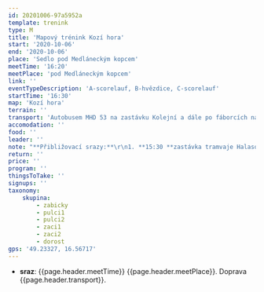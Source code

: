 ```yaml
---
id: 20201006-97a5952a
template: trenink
type: M
title: 'Mapový trénink Kozí hora'
start: '2020-10-06'
end: '2020-10-06'
place: 'Sedlo pod Medláneckým kopcem'
meetTime: '16:20'
meetPlace: 'pod Medláneckým kopcem'
link: ''
eventTypeDescription: 'A-scorelauf, B-hvězdice, C-scorelauf'
startTime: '16:30'
map: 'Kozí hora'
terrain: ''
transport: 'Autobusem MHD 53 na zastávku Kolejní a dále po fáborcích na mapový start'
accomodation: ''
food: ''
leader: ''
note: "**Přibližovací srazy:**\r\n1. **15:30 **zastávka tramvaje Halasovo náměstí (Alena Finstrlová - 605 440 445) - autobusem 53: 15:35 - 15:54\r\n2. **15:40 **zastávka autobusu Skácelova (Andrea Firešová - 728 362 804) - autobusem 53: 15:47 - 15:54\r\n3. **16:00 **zastávka autobusu 53 Kolejní\r\nKdo hodláte přibližovací sraz využít, dejte vždy nejpozději do pondělního večera vědět tomu, kdo přibližovací sraz zajišťuje! Umožní nám to případně nahradit dopravu MHD dopravou osobními auty.\r\n\r\n**Dorost+**: přijďte včas, dostanete svého žáka ke stínování!"
return: ''
price: ''
program: ''
thingsToTake: ''
signups: ''
taxonomy:
    skupina:
        - zabicky
        - pulci1
        - pulci2
        - zaci1
        - zaci2
        - dorost
gps: '49.23327, 16.56717'
---
```


* **sraz**: {{page.header.meetTime}} {{page.header.meetPlace}}. Doprava {{page.header.transport}}.
